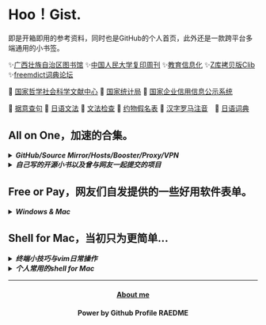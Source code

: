 # Hoo！Gist.

即是开箱即用的参考资料，同时也是GitHub的个人首页，此外还是一款跨平台多端通用的小书签。

✨<a href="http://www.gxlib.org.cn">广西壮族自治区图书馆</a>  ✨<a href="http://rdbk1.ynlib.cn:6251">中国人民大学复印周刊</a> ✨<a href="https://www.jyxxh.cn">教育信息化</a>
✨<a href="https://clibrary.top">Z库拷贝版Clib</a> ✨<a href="https://forum.freemdict.com">freemdict词典论坛</a> 

🔖 <a href="https://www.ncpssd.org">国家哲学社会科学文献中心</a> 🔖 <a href="https://data.stats.gov.cn/easyquery.htm?cn=C01">国家统计局</a> 🔖 <a href="https://www.gsxt.gov.cn/index.html">国家企业信用信息公示系统</a> 

🔎 <a href="https://wantquotes.net">据意查句</a>  🔎 <a href="https://res.wokanxing.info/jpgramma/index.html">日语文法</a>  🔎 <a href="https://so-zou.jp/web-app/text/proofreading/#word0">文法检查</a> 🔎 <a href="https://kousei.club/校正・校閲で使う記号・符号［基本的な約物の意/#:~:text=約物一覧［基本的な記号・符号の意味と使い方］%201%201%EF%BC%8Eくぎり符%20文章・語句の区切りを明らかにするもの%E3%80%82%20ex%EF%BC%8E句読点・コンマ・ピリオドなど%202%202%EF%BC%8Eくくり符%20文章・語句の前後をくくるもの%E3%80%82,感嘆符・疑問符など%20記号と符号の違い%20「記号」は広く、言語・文字・各種のしるし・身振りなどを含む%E3%80%82%20「文」は漢字であると同時に、地図では学校を示す記号である%E3%80%82%20「符号」は、文字を除き、図形・音声・光・電波などのしるしについて使うことが多い%E3%80%82%20記号と符号の相違にはあいまいな面もある%E3%80%82%20目印として付けた〇は符号だが、地図上の〇は記号である%E3%80%82%20">约物假名表</a> 🔎 <a href="http://www.kawa.net/works/ajax/romanize/japanese.html">汉字罗马注音</a>　🔎 <a href="https://soukaapp.com/dict/">日语词典</a>



## All on One，加速的合集。

<details><summary><i><b>GitHub/Source Mirror/Hosts/Booster/Proxy/VPN</b></i></summary>

* [DownGit，Github库文件下载](https://minhaskamal.github.io/DownGit/#/home)
* [ghproxy GitHub软件下载](https://ghproxy.com)
* [Thanks-Mirror，各类包镜像源加速](https://github.com/eryajf/Thanks-Mirror)
* [ineo6/hosts，GitHub相关访问加速](https://github.com/ineo6/hosts)
* [dnscrypt-proxy，预防DNS污染与解毒](https://github.com/DNSCrypt/dnscrypt-proxy)
* [ineo6/hosts，GitHub相关访问加速](https://github.com/ineo6/hosts)
* [Watt Toolkit，Steam等游戏平台访问加速](https://steampp.net)
* [glados，访问不可达的404搜索等](https://github.com/glados-network/)
* [protonvpn，VPN和代理还是有些差别的](https://protonvpn.com)

</details>

<details><summary><i><b>自己写的开源小书以及曾与网友一起提交的项目</b></i></summary>

* [fq-book，原《这本书能让你连接互联网》](https://github.com/hoochanlon/fq-book)
* [w3-goto-world，网页知识收纳库](https://github.com/hoochanlon/w3-goto-world)
* [the0demiurge/ShadowSocksShare，自行搬砖折腾](https://github.com/the0demiurge/ShadowSocksShare)

</details>

## Free or Pay，网友们自发提供的一些好用软件表单。

<details><summary><i><b>Windows & Mac</b></i></summary>

PR过的两个项目

* [Awesome-Windows/Awesome](https://github.com/Awesome-Windows/Awesome)
* [jnv/lists](https://github.com/jnv/lists)

个人感觉不如Awesome-Windows，因为Mac版太多恰烂钱的了

* [awesome-mac](https://github.com/jaywcjlove/awesome-mac)

校园组织、国有及大型企业也都会正版的批量授权。软件正版化一般仅内部使用。

<!--

http://software.jsnu.edu.cn 江苏师范大学正版软件服务平台

-->

</details>


## Shell for Mac，当初只为更简单...

<details><summary><i><b>终端小技巧与vim日常操作</b></i></summary>

#### 技巧

1. 在终端“窗口”选项，选择拼贴为窗口组，类似浏览器的新标签页。
2. 终端app：[warp](https://www.warp.dev)、[tabby](https://tabby.sh)。
3. sudo -S`之后的`sudo`不再输密码，终端挂载不休眠`caffeinate`
4. 将gitHub.com换成github.dev，关闭窗口也不怕文本丢失，vscode提交就行。
5. 完全是终端界面才用vim，平时将code作为默认编辑实际上够了。

#### vim日常操作

```
* 模糊搜索、搜索、跳行
* 复制、粘贴
* 定位删除、修改固定单词。
* 剪切
* 定位关标到某个位置
```
</details>

<details><summary><i><b>个人常用的shell for Mac </b></i></summary>

### bash & zsh

#### 查看系统信息

```
brew install neofetch && neofetch
```
#### 原生查看系统信息并简化

* 将指令参数等重命名为`systeminfo`，简化命令字母单词
* `>>` 并写配置文件` ~/.zshrc`永久保存

```
echo "alias systeminfo='system_profiler SPSoftwareDataType SPHardwareDataType'" >> ~/.zshrc
```

#### 对查看IP地址命令进行简化，`ip`

内网

```
echo "alias ip=ipconfig getifaddr en0" >> ~/.zshrc
```

外网

```
curl cip.cc
```

参考：https://www.yundongfang.com/Yun124125.html


#### 查看磁盘空间

```
brew install duf && duf --all
```

#### 查看隐藏文件

```
ls -al
```


#### 简化解除软件门禁指令

保存别名到存档配置文件，已软件签名为例

* ls >> test.txt 定向输入到文件，echo 输入可自动换行
* 配置存档 for Mac，新版为`~/.zshrc`
* 参考：https://blog.csdn.net/weixin_26737625/article/details/108259518

```
echo "alias sign='sudo xattr -d com.apple.quarantine'" >> ~/.zshrc
```

### [Nigate Free-NTFS-for-Mac](https://github.com/hoochanlon/Free-NTFS-for-Mac)

#### Homebrew(Mac、Linux)

```
 /bin/bash -c "$(curl -fsSL https://gitee.com/ineo6/homebrew-install/raw/master/install.sh)"
```

#### 下载文件内容写入到某个位置

参考：https://baijiahao.baidu.com/s?id=1714333474878440110

```
curl https://fastly.jsdelivr.net/gh/hoochanlon/Free-NTFS-for-Mac/nigate.sh > ~/Public/nigate.sh
```
#### 在线执行脚本

* `/bin/bash -c`使用bash执行
* `-fsSL`
  * -f(--fail) — 表示在服务器错误时，阻止一个返回的表示错误原因的 HTML 页面
  * -L(--location) — 参数会让 HTTP 请求跟随服务器的重定向。
  * -S(--show-error) — 指定只输出错误信息，通常与 -s 一起使用。
  * -s(--silent) — 不显示错误和进度信息。
* 参考：https://blog.csdn.net/weixin_46267040/article/details/125370144

```
/bin/bash -c "$(curl -fsSL https://cdn.statically.io/gh/hoochanlon/Free-NTFS-for-Mac/main/nigate.sh)"
```


#### 指令别名与文件软链接

说人话就是把长的命令变成几个字母的单词（别名），文件建立个快捷方式（软链接）

* 文件类型需要用到软链接，不能用别名，别名只适用于命令
* 别名只能生效于本机已存在的文件，curl 那么就用不了了
* macOS创建软链接： https://blog.csdn.net/guokaigdg/article/details/89457317

```
sudo /usr/local/bin ln -s  \
~/Public/nigate.sh nigate.shortcut \
&& echo "alias nigate='bash nigate.shortcut'" >> ~/.zshrc
```


### [GitLab图床搭建](https://gitlab.com/hoochanlon/img-start-2023)

#### 生成 ssh key 并复制密钥内容

```
ssh-keygen -t rsa -b 4096 -C \
"youmail@outlook.com" \
&&  pbcopy <  ~/.ssh/id_rsa.pub

```

#### 测试链接

```
ssh -T git@gitlab.com
```

</details>

<!--
![ ](https://raw.githubusercontent.com/hoochanlon/hoochanlon/master/assets/github-contribution-grid-snake.svg)
-->

<div align="center">

---

#### <a href="https://hoochanlon.github.io/hoochanlon">About me</a>
#### Power by Github Profile RAEDME 

</div>
